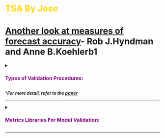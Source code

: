 # <font color="gold">__TSA By Jose__</font>



# [Another look at measures of forecast accuracy](https://www.sciencedirect.com/science/article/abs/pii/S0169207006000239)- Rob J.Hyndman and Anne B.Koehlerb1

<details><summary><font color="purple"><h3><b>
    Types of Validation Procedures:
</b></h3></font></summary>


## <font color="yellow"></font>
<font color="green">__MAPE:__</font> Mean Absolute Percentage Error <br>
<font color="green">__MdAPE:__</font> Median Absolute Percentage Error <br>
<font color="green">__sMAPE:__</font> Symmetric Mean Absolute Percentage Error <br>
<font color="green">__sMdAPE:__</font> Symmetric Median Absolute Percentage Error <br>
<font color="green">__MdRAE:__</font> Median Relative Absolute Error <br>
<font color="green">__GMRAE:__</font> Geometric Mean Relative Absolute Error <br>
<font color="green">__MASE:__</font> Mean Absolute Scaled Error <br>

<font color="yellow">__Others:__</font><br>

- y<sub>i</sub> : **Real value** of the test data
- ŷ<sub>i</sub> : **Predicted value** from our forecast

> here, e<sub>t</sub> = y<sub>i</sub> - ŷ<sub>i</sub> is the ***residual component***

<br> <br> 
<b> Mean Squared Error </b>: <img src="https://latex.codecogs.com/gif.latex?\inline&space;\frac{1}{n}&space;\sum_{i=1}^n&space;(y_{i}&space;-&space;\hat{y}_{i})^2" title="\frac{1}{n} \sum_{i=1}^n (y_{i} - \hat{y}_{i})^2" />

<b> Root Mean Squared Error </b>: <img src="https://latex.codecogs.com/gif.latex?\inline&space;\sqrt{\frac{1}{n}&space;\sum_{i=1}^n&space;(y_{i}&space;-&space;\hat&space;y_{i})^2}" title="\sqrt{\frac{1}{n} \sum_{i=1}^n (y_{i} - \hat y_{i})^2}" />

<b>Mean Absolute Error</b>: <img src="https://latex.codecogs.com/gif.latex?\inline&space;\frac{1}{n}&space;\sum_{i=1}^n&space;|&space;y_{i}&space;-&space;\hat{y}_{i}&space;|" title="\frac{1}{n} \sum_{i=1}^n | y_{i} - \hat{y}_{i} |" />

<b> Mean Absolute Percentage Error </b>: 
<img src="https://latex.codecogs.com/gif.latex?\inline&space;\frac{1}{n}&space;\sum_{i=1}^n&space;\left\lvert{\frac{y_{i}-\hat&space;y}{y_{i}}}\right\rvert" title="\frac{1}{n} \sum_{i=1}^n \left\lvert{\frac{y_{i}-\hat y}{y_{i}}}\right\rvert" /> or <img src="https://latex.codecogs.com/gif.latex?\inline&space;\frac{1}{n}&space;\sum_{i=1}^n&space;\left\lvert{\frac{Act_{i}-&space;F_{i}}{Act_{i}}}\right\rvert" title="\frac{1}{n} \sum_{i=1}^n \left\lvert{\frac{Act_{i}- F_{i}}{Act_{i}}}\right\rvert" />

<b>sMAPE</b>:  <br>
<img src="./imgs/sMAPE_formula_00.png" title="\frac{100\%}{n} \sum_{t=1}^n \frac{|F_{t}-A_{t}|}{(|A_{t}|+|F_{t}|)/2}" />

<br> _Reason for divison by 2 in sMAPE is justified by [Spyros Makridakis]("https://sci-hub.tw/10.1016/0169-2070(93)90079-3")_
MAPE as an accuracy measure can be influenced by some problems:	
- Equal errors above the actual value result in a greater APE (Absolute Percentage Error) than those below the actual value. For instance, when the actual value is 150 and the forecast is 100 (an error of 50) the APE(|(Act-Fcst/Act)|) is: 33%
- However, when the actual is 100 and the forecast 150 the APE is 50%
- This problem can be easily corrected by dividing the error (Act - Fcst) by the average of both Act and Fcst i.e.  (Act + Fcst)/2
- The above formula will provide the APE of 40% in both cases

<b><img src="https://latex.codecogs.com/gif.latex?\inline&space;R^2" title="R^2" /> Squared</b>: How fit is the curve

___python libs import___:
```
from sklearn.metrics import mean_absolute_error, median_absolute_error, mean_squared_error,r2_score
```

__Detailed explanation and Formulas in [Notebook](https://github.com/juspreet51/templates/blob/master/tsa/jose/TSA_Evaluation_Metrics.ipynb) and [Blog](https://medium.com/@joydeepubuntu/common-metrics-for-time-series-analysis-f3ca4b29fe42)__
___

<font color="yellow">Let Y<sub>t</sub> denote the observation at time t and F<sub>t</sub> denote the forecast of Y<sub>t</sub>. Then define the forecast error e<sub>t</sub> =Y<sub>t</sub> - F<sub>t</sub></font>

## <font color="purple"><ins>Scale-dependent measures</ins></font>
- <font color="green">__Mean Square Error (MSE)__</font> = mean(e<sub>t</sub><sup>2</sup>) <br>
- <font color="green">__Root Mean Square (RMSE)__</font> =√MSE <br>
- <font color="green">__Mean Absolute Error (MAE)__</font> = mean(|e<sub>t</sub>|) <br>
- <font color="green">__Median Absolute Error__</font> = median(|e<sub>t</sub>|)  <br>

## <font color="purple"><ins>Measures based on percentage errors</ins></font>
The percentage error is given by: <img src="https://latex.codecogs.com/gif.latex?\inline&space;p_{t}&space;=&space;100*e_{t}/y_{t}" title="p_{t} = 100*e_{t}/y_{t}" />
- <font color="green">__MAPE__</font> = mean(p<sub>t</sub>)
- <font color="green">__MdAPE__</font> = median(p<sub>t</sub>)
- <font color="green">__RMPSE__</font> = √(mean(p<sub>t</sub><sup>2</sup>))
- <font color="green">__RMdPSE__</font> = √(median(p<sub>t</sub><sup>2</sup>)) 

## <font color="purple"><ins>Measures based on relative errors</ins></font>
- <font color="green">__Mean Relative Absolute Error (MRAE)__</font> = mean(|r<sub>t</sub>|)
- <font color="green">__Median Relative Absolute Error (MdRAE)__</font> = median(|r<sub>t</sub>|)
- <font color="green">__Geometric Mean Relative Absolute Error (GMRAE)__</font> = gmean(|r<sub>t</sub>|)

## <font color="purple"><ins>Scaled errors</ins></font>
### <font color="orange">Scaled error</font> is define as:  q_{t} = <img src="https://latex.codecogs.com/gif.latex?\inline&space;\frac&space;{e_{t}}{&space;\frac{1}{n-1}&space;\sum_{i=2}^n&space;|Y_{i}-Y_{i-1}|&space;}" title="\frac {e_{t}}{ \frac{1}{n-1} \sum_{i=2}^n |Y_{i}-Y_{i-1}| }" />
- <font color="green">__Mean Absolute Scaled Error (MASE)__</font> = mean(|qt |)
- <font color="green">__Mean Scaled Error (MSE)__</font> = mean(qt)
- <font color="green">__MdASE__</font> = median(|qt |)
- <font color="green">__RMSSE__</font> = √MSE

</details>
 
\*___For more detail, refer to the [paper](https://www.sciencedirect.com/science/article/abs/pii/S0169207006000239)___

___

<details><summary><font color="purple"><h3><b>
    Metrics Libraries For Model Validation:
</b></h3></font></summary>

    
```python
from sklearn.metrics import mean_squared_error, r2_score, mean_absolute_error
from statsmodels.tools.eval_measures import rmse

test_dataset_mean =  round(test_dataset.sales.mean(),2); print(f'Test\'s Mean:{test_dataset_mean}')

error_mae = round(mean_absolute_error(test_dataset, predictions),2)
print(f'MAE Error: {error_mae}')

error_mse = mean_squared_error(test_dataset, predictions)
error_rmse = round(np.sqrt(error_mse),2)
print(f'RMSE Error: {error_rmse}')

r2_score_val = round(r2_score(test_dataset, predictions),2)
print(f'R Sq value: {r2_score_val}')

def mean_absolute_percentage_error(y_true, y_pred):
    y_true, y_pred = np.array(y_true), np.array(y_pred)
    return np.mean(np.abs((y_true - y_pred) / y_true)) * 100

mape_val = mean_absolute_percentage_error(test_dataset, predictions)
print(f'Mape Value: {mape_val}')
```
<br> <br>
    
    
</details>

___
